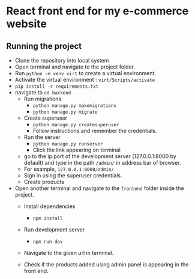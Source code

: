 # React front end for my e-commerce website


## Running the project

- Clone the repository into local system
- Open terminal and navigate to the project folder.
- Run `python -m venv virt` to create a virtual environment.
- Activate the virtual environment : `virt/Scripts/activate` 
- `pip install -r requirements.txt`
- navigate to `cd backend`
    - Run migrations
        -  `python manage.py makemigrations`
        -  `python manage.py migrate`
    - Create superuser
        -  `python manage.py createsuperuser`
        - Follow instructions and remember the credentials.
    - Run the server
        -  `python manage.py runserver`
        - Click the link appearing on terminal 
    - go to the ip:port of the development server (127.0.0.1:8000 by default) and type in the path `/admin/` in address bar of browser.
     - For example, `127.0.0.1:8000/admin/`
     - Sign in using the superuser credentials.
     - Create products
- Open another terminal and navigate to the `frontend` folder inside the project.
    - Install dependencies
        - `npm install`
    - Run development server
        - `npm run dev`

    - Navigate to the given url in terminal.
    - Check if the products added using admin panel is appearing in the front end.

